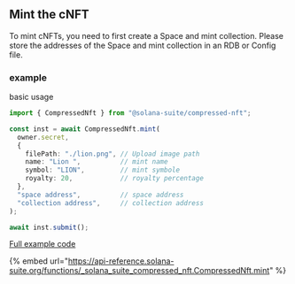 ## Mint the cNFT

To mint cNFTs, you need to first create a Space and mint collection. Please
store the addresses of the Space and mint collection in an RDB or Config file.

### example

basic usage

```ts
import { CompressedNft } from "@solana-suite/compressed-nft";

const inst = await CompressedNft.mint(
  owner.secret,
  {
    filePath: "./lion.png", // Upload image path
    name: "Lion ",          // mint name
    symbol: "LION",         // mint symbole
    royalty: 20,            // royalty percentage
  },
  "space address",          // space address
  "collection address",     // collection address
);

await inst.submit();
```

[Full example code](https://github.com/fukaoi/solana-suite/blob/main/examples/integration11-compressed-nft.ts)

{% embed
url="https://api-reference.solana-suite.org/functions/_solana_suite_compressed_nft.CompressedNft.mint"
%}
